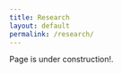 ```yaml
---
title: Research
layout: default
permalink: /research/
---
```

<div>
<p> Page is under construction!. </p>
</div>